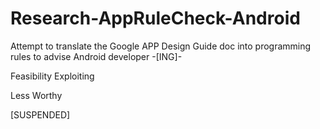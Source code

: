 # Research-AppRuleCheck-Android
Attempt to translate the Google APP Design Guide doc into programming rules to advise Android developer -[ING]-

Feasibility Exploiting

Less Worthy

[SUSPENDED]

